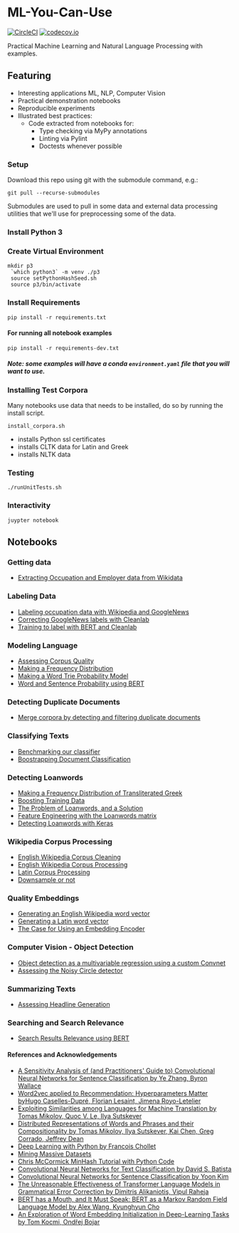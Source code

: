# ML-You-Can-Use
[![CircleCI](https://circleci.com/gh/todd-cook/ML-You-Can-Use.svg?style=svg)](https://circleci.com/gh/todd-cook/ML-You-Can-Use)  [![codecov.io](http://codecov.io/github/todd-cook/ML-You-Can-Use/coverage.svg?branch=master)](http://codecov.io/github/todd-cook/ML-You-Can-Use?branch=master)

Practical Machine Learning and Natural Language Processing with examples.

## Featuring
* Interesting applications ML, NLP, Computer Vision
* Practical demonstration notebooks
* Reproducible experiments
* Illustrated best practices:
    * Code extracted from notebooks for:
        * Type checking via MyPy annotations
        * Linting via Pylint
        * Doctests whenever possible

### Setup
Download this repo using git with the submodule command, e.g.:

``git pull --recurse-submodules``

Submodules are used to pull in some data and external data processing utilities that we'll use for preprocessing some of the data.

### Install Python 3
### Create Virtual Environment
``` 
mkdir p3
 `which python3` -m venv ./p3
 source setPythonHashSeed.sh
 source p3/bin/activate
```
### Install Requirements

``pip install -r requirements.txt``

#### For running all notebook examples
``pip install -r requirements-dev.txt``

##### Note: some examples will have a conda `environment.yaml` file that you will want to use.

### Installing Test Corpora

Many notebooks use data that needs to be installed, do so by running the install script.

``install_corpora.sh``

* installs Python ssl certificates
* installs CLTK data for Latin and Greek
* installs NLTK data

### Testing
``./runUnitTests.sh``

### Interactivity
``juypter notebook`` 

## Notebooks

### Getting data
* [Extracting Occupation and Employer data from Wikidata](getting_data/extracting_occupation_and_employer_data_from_wikidata.ipynb) 

### Labeling Data
* [Labeling occupation data with Wikipedia and GoogleNews](labeling_data/labeling_occupation_data_with_Wikipedia_and_GoogleNews.ipynb)
* [Correcting GoogleNews labels with Cleanlab](labeling_data/correcting_GoogleNews_labels_with_Cleanlab.ipynb)
* [Training to label with BERT and Cleanlab](labeling_data/training_to_label_with_BERT_and_Cleanlab.ipynb)

### Modeling Language
* [Assessing Corpus Quality](probablistic_language_modeling/assessing_corpus_quality.ipynb)
* [Making a Frequency Distribution](probablistic_language_modeling/make_frequency_distribution.ipynb)
* [Making a Word Trie Probability Model](probablistic_language_modeling/make_trie_language_model.ipynb)
* [Word and Sentence Probability using BERT](probablistic_language_modeling/automatic_grammatical_error_corrections_using_BERT_GPT2.ipynb)
### Detecting Duplicate Documents
* [Merge corpora by detecting and filtering duplicate documents](document_deduplication/find_duplicate_docs.ipynb)
### Classifying Texts
* [Benchmarking our classifier](text_classification/imdb_benchmark.ipynb)
* [Boostrapping Document Classification](text_classification/bootstrapping_document_classification.ipynb)
### Detecting Loanwords
* [Making a Frequency Distribution of Transliterated Greek](detecting_loanwords/make_frequency_distribution_greek_transliterated.ipynb)
* [Boosting Training Data](detecting_loanwords/boosting_training_data.ipynb)
* [The Problem of Loanwords, and a Solution](detecting_loanwords/loanwords_problems_solutions.ipynb)
* [Feature Engineering with the Loanwords matrix](detecting_loanwords/loanwords_feature_engineering.ipynb)
* [Detecting Loanwords with Keras](detecting_loanwords/detecting_loanwords_keras.ipynb)
### Wikipedia Corpus Processing
* [English Wikipedia Corpus Cleaning](wikipedia_corpus_processing/clean_english_wiki_corpus.ipynb)
* [English Wikipedia Corpus Processing](wikipedia_corpus_processing/create_corpus_from_english_wiki.ipynb)
* [Latin Corpus Processing](wikipedia_corpus_processing/create_corpus_from_latin_wiki.ipynb)
* [Downsample or not](wikipedia_corpus_processing/down_sample_or_not.ipynb)
### Quality Embeddings 
* [Generating an English Wikipedia word vector](quality_embeddings/generate_latin_word_vector.ipynb) 
* [Generating a Latin word vector](quality_embeddings/generate_latin_word_vector.ipynb)
* [The Case for Using an Embedding Encoder](quality_embeddings/embedding_encoder.ipynb) 
### Computer Vision - Object Detection
* [Object detection as a multivariable regression using a custom Convnet](computer_vision_object_detection/train_noisy_circle_detector.ipynb)
* [Assessing the Noisy Circle detector](computer_vision_object_detection/assess_noisy_circle_detector.ipynb)
### Summarizing Texts
* [Assessing Headline Generation](summarization/neural_headline_generation_metrics.ipynb)
### Searching and Search Relevance
* [Search Results Relevance using BERT](searching/search_results_relevance_using_BERT.ipynb)

#### References and Acknowledgements    
* [A Sensitivity Analysis of (and Practitioners' Guide to) Convolutional Neural Networks for Sentence Classification by Ye Zhang, Byron Wallace](https://arxiv.org/abs/1510.03820)
* [Word2vec applied to Recommendation: Hyperparameters Matter byHugo Caselles-Dupré, Florian Lesaint, Jimena Royo-Letelier](https://arxiv.org/pdf/1804.04212)
* [Exploiting Similarities among Languages for Machine Translation by Tomas Mikolov, Quoc V. Le, Ilya Sutskever](https://arxiv.org/abs/1309.4168)
* [Distributed Representations of Words and Phrases and their Compositionality by Tomas Mikolov, Ilya Sutskever, Kai Chen, Greg Corrado, Jeffrey Dean ](https://arxiv.org/abs/1310.4546)
* [Deep Learning with Python by Francois Chollet](https://github.com/fchollet/deep-learning-with-python-notebooks)
* [Mining Massive Datasets](http://www.mmds.org)
* [Chris McCormick MinHash Tutorial with Python Code](http://mccormickml.com/2015/06/12/minhash-tutorial-with-python-code)
* [Convolutional Neural Networks for Text Classification by David S. Batista](http://www.davidsbatista.net/blog/2018/03/31/SentenceClassificationConvNets/)
* [Convolutional Neural Networks for Sentence Classification by Yoon Kim](https://arxiv.org/abs/1408.5882)
* [The Unreasonable Effectiveness of Transformer Language Models in Grammatical Error Correction by Dimitris Alikaniotis, Vipul Raheja](https://arxiv.org/abs/1906.01733)    
* [BERT has a Mouth, and It Must Speak: BERT as a Markov Random Field Language Model by Alex Wang, Kyunghyun Cho](https://arxiv.org/pdf/1902.04094.pdf)
* [An Exploration of Word Embedding Initialization in Deep-Learning Tasks by Tom Kocmi, Ondřej Bojar](https://arxiv.org/pdf/1711.09160.pdf)